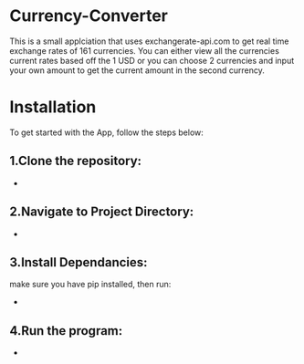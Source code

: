 # Currency-Converter

This is a small applciation that uses exchangerate-api.com to get real time exchange rates of 161 currencies.
You can either view all the currencies current rates based off the 1 USD or you can choose 2 currencies and input your own amount to get the current amount in the second currency.

# Installation

To get started with the App, follow the steps below:

## 1.Clone the repository:

 * ```bash git clone https://github.com/Fruitsi-wsl/Currency-Converter.git 

## 2.Navigate to Project Directory:

 * ```bash cd Currency-Converter

## 3.Install Dependancies:

make sure you have pip installed, then run:

 * ```bash pip install -r requirements.txt

## 4.Run the program:

 * ```bash ./src/main.py


